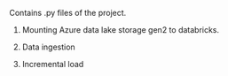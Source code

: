 Contains .py files of the project.

1. Mounting Azure data lake storage gen2 to databricks.

2. Data ingestion

3. Incremental load
